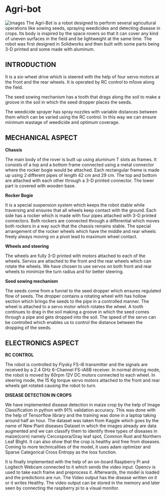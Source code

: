 
# Agri-bot

![images](agribot4.jpg)
The Agri-Bot is a robot designed to perform several agricultural operations like sowing seeds, spraying weedicides and detecting disease in crops. Its body is inspired by the space rovers so that it can cover any kind of uneven surfaces in the field and be lightweight at the same time. The robot was first designed in Solidworks and then built with some parts being 3-D printed and some made with aluminum. 

## INTRODUCTION

It is a six-wheel drive which is steered with the help of four servo motors at the front and the rear wheels. It is operated by RC control to m1ove along the field.

The seed sowing mechanism has a tooth that drags along the soil to make a groove in the soil in which the seed dropper places the seeds.

The weedicide sprayer has spray nozzles with variable distances between them which can be varied using the RC control. In this way we can ensure minimum wastage of weedicide and optimum coverage.

## MECHANICAL ASPECT

**Chassis**

The main body of the rover is built up using aluminum T slots as frames. It consists of a top and a bottom frame connected using a metal connector where the rocker bogie would be attached. Each rectangular frame is made up using 2 different pipes of length 42 cm and 29 cm. The top and bottom are attached with each other through a 3-D printed connector. The lower part is covered with wooden base. 

**Rocker Bogie**

It is a special suspension system which keeps the robot stable while traversing and ensures that all wheels keep contact with the ground. Each side has a rocker which is made with four pipes attached with 3-D printed connectors. Both rockers are connected through a differential which moves both rockers in a way such that the chassis remains stable. The special arrangement of the rocker wheels which have the middle and rear wheels freely always moving on a pivot lead to maximum wheel contact.

**Wheels and steering**

The wheels are fully 3-D printed with motors attached to each of the wheels. Servos are attached to the front and the rear wheels which can rotate the wheels. We have chosen to use servos on both front and rear wheels to minimize the turn radius and for better steering.

**Seed sowing mechanism**

The seeds come from a funnel to the seed dropper which ensures regulated flow of seeds. The dropper contains a rotating wheel with has hollow section which brings the seeds to the pipe in a controlled manner. The wheel is attached to a servo motor which rotates the wheel. A tooth continues to drag in the soil making a groove in which the seed comes through a pipe and gets dropped into the soil. The speed of the servo can be controlled which enables us to control the distance between the dropping of the seeds.

## ELECTRONICS ASPECT

**RC CONTROL**

The robot is controlled by Flysky FS-i6 transmitter and the signals are received by a 2.4 GHz 6-Channel FS-iA6B receiver. In normal driving mode, the robot is moved by 60rpm 12V DC motors connected to each wheel. In steering mode, the 15 Kg torque servo motors attached to the front and rear wheels get rotated causing the robot to turn. 

**DISEASE DETECTION IN CROPS**

We have implemented disease detection in maize crop by the help of Image Classification in python with 91% validation accuracy. This was done with the help of Tensorflow library and the training was done in a laptop taking around half an hour. The dataset was taken from Kaggle which goes by the name of New Plant diseases Dataset in which the images already are data augmented and we can classify them to identify three types of diseases in maize(corn) namely Cercospora/Gray leaf spot, 
Common Rust and Northern Leaf Blight. It can also show that the crop is healthy and free from diseases. Coming to more technicalities of the model, it uses adam optimizer and Sparse Categorical Cross Entropy as the loss function.

It is finally implemented with the help of an on-board Raspberry Pi and Logitech Webcam connected to it which sends the video input. Opencv is used to take each frame and preprocess it. Afterwards, the model is loaded and the predictions are run. The Video output has the disease written on it or it writes Healthy. The video output can be stored in the memory and later seen by connecting the raspberry pi to a visual monitor.





